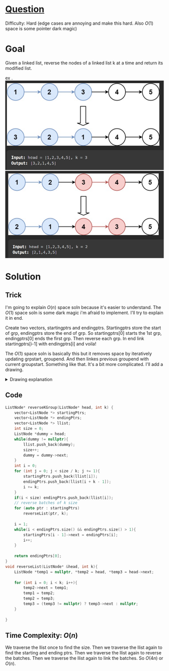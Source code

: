 # [Question](https://leetcode.com/problems/reverse-nodes-in-k-group/)
Difficulty: Hard (edge cases are annoying and make this hard. Also $O(1)$ space is some pointer dark magic)
# Goal
Given a linked list, reverse the nodes of a linked list k at a time and return its modified list.


ex . ![ex.](images/image-1.png)
![ex.](images/image-3.png)
# Solution
## Trick
I'm going to explain $O(n)$ space soln because it's easier to understand. The $O(1)$ space soln is some dark magic i'm afraid to implement. I'll try to explain it in end.

Create two vectors, startingptrs and endingptrs. Startingptrs store the start of grp, endingptrs store the end of grp. So startingptrs[0] starts the 1st grp, endingptrs[0] ends the first grp. Then reverse each grp. In end link startingptrs[i-1] with endingptrs[i] and voila!

The $O(1)$ space soln is basically this but it removes space by iteratively updating grpstart, groupend. And then linkes previous groupend with current groupstart. Something like that. It's a bit more complicated. I'll add a drawing.
<details>

<summary>
Drawing explanation</summary>

<image src="images/Reverse_llist_k_at_a_time1.jpg">
</image>
<image src="images/Reverse_llist_k_at_a_time2.jpg">
</details>

## Code
```cpp
ListNode* reverseKGroup(ListNode* head, int k) {
    vector<ListNode *> startingPtrs;
    vector<ListNode *> endingPtrs;
    vector<ListNode *> llist;
    int size = 0;
    ListNode *dummy = head;
    while(dummy != nullptr){
        llist.push_back(dummy);
        size++;
        dummy = dummy->next;
    }
    int i = 0;
    for (int j = 0; j < size / k; j += 1){
        startingPtrs.push_back(llist[i]);
        endingPtrs.push_back(llist[i + k - 1]);
        i += k;
    }
    if(i < size) endingPtrs.push_back(llist[i]);
    // reverse batches of k size
    for (auto ptr : startingPtrs)
        reverseList(ptr, k);

    i = 1;
    while(i < endingPtrs.size() && endingPtrs.size() > 1){
        startingPtrs[i - 1]->next = endingPtrs[i];
        i++;
    }

    return endingPtrs[0];
}
void reverseList(ListNode* &head, int k){
    ListNode *temp1 = nullptr, *temp2 = head, *temp3 = head->next;
    
    for (int i = 0; i < k; i++){
        temp2->next = temp1;
        temp1 = temp2;
        temp2 = temp3;
        temp3 = (temp3 != nullptr) ? temp3->next : nullptr;
    }
    
}
```
## Time Complexity: $O(n)$
We traverse the llist once to find the size. Then we traverse the llist again to find the starting and ending ptrs. Then we traverse the llist again to reverse the batches. Then we traverse the llist again to link the batches. So $O(4n)$ or $O(n)$.